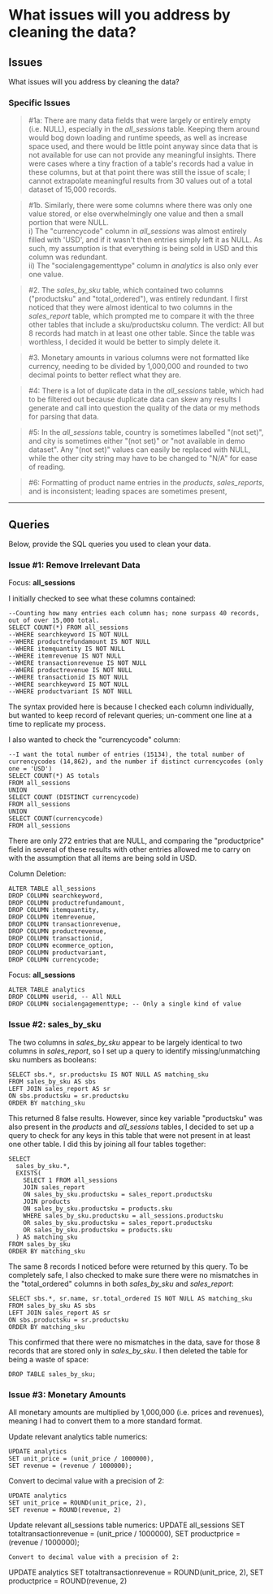 # What issues will you address by cleaning the data?
## Issues
What issues will you address by cleaning the data?

### Specific Issues
>#1a: There are many data fields that were largely or entirely empty (i.e. NULL), especially in the *all_sessions* table. Keeping them around would bog down loading and runtime speeds, as well as increase space used, and there would be little point anyway since data that is not available for use can not provide any meaningful insights. There were cases where a tiny fraction of a table's records had a value in these columns, but at that point there was still the issue of scale; I cannot extrapolate meaningful results from 30 values out of a total dataset of 15,000 records.

>#1b. Similarly, there were some columns where there was only one value stored, or else overwhelmingly one value and then a small portion that were NULL.<br> 
i) The "currencycode" column in *all_sessions* was almost entirely filled with 'USD', and if it wasn't then entries simply left it as NULL. As such, my assumption is that everything is being sold in USD and this column was redundant.<br> 
ii) The "socialengagementtype" column in *analytics* is also only ever one value.

>#2. The *sales_by_sku* table, which contained two columns ("productsku" and "total_ordered"), was entirely redundant. I first noticed that they were almost identical to two columns in the *sales_report* table, which prompted me to compare it with the three other tables that include a sku/productsku column. The verdict: All but 8 records had match in at least one other table. Since the table was worthless, I decided it would be better to simply delete it.

>#3. Monetary amounts in various columns were not formatted like currency, needing to be divided by 1,000,000 and rounded to two decimal points to better reflect what they are.

>#4: There is a lot of duplicate data in the *all_sessions* table, which had to be filtered out because duplicate data can skew any results I generate and call into question the quality of the data or my methods for parsing that data. 

>#5: In the *all_sessions* table, country is sometimes labelled "(not set)", and city is sometimes either "(not set)" or "not available in demo dataset". Any "(not set)" values can easily be replaced with NULL, while the other city string may have to be changed to "N/A" for ease of reading.

>#6: Formatting of product name entries in the *products*, *sales_reports*, and  is inconsistent; leading spaces are sometimes present,  

<hr>

## Queries

Below, provide the SQL queries you used to clean your data.

### Issue #1: Remove Irrelevant Data
Focus: **all_sessions**<br>

I initially checked to see what these columns contained:<br>
```
--Counting how many entries each column has; none surpass 40 records, out of over 15,000 total.
SELECT COUNT(*) FROM all_sessions
--WHERE searchkeyword IS NOT NULL 
--WHERE productrefundamount IS NOT NULL
--WHERE itemquantity IS NOT NULL
--WHERE itemrevenue IS NOT NULL
--WHERE transactionrevenue IS NOT NULL
--WHERE productrevenue IS NOT NULL
--WHERE transactionid IS NOT NULL
--WHERE searchkeyword IS NOT NULL
--WHERE productvariant IS NOT NULL
```
The syntax provided here is because I checked each column individually, but wanted to keep record of relevant queries; un-comment one line at a time to replicate my process. 

I also wanted to check the "currencycode" column:<br>
```
--I want the total number of entries (15134), the total number of currencycodes (14,862), and the number if distinct currencycodes (only one = 'USD')
SELECT COUNT(*) AS totals
FROM all_sessions
UNION
SELECT COUNT (DISTINCT currencycode)
FROM all_sessions
UNION
SELECT COUNT(currencycode)
FROM all_sessions
```
There are only 272 entries that are NULL, and comparing the "productprice" field in several of these results with other entries allowed me to carry on with the assumption that all items are being sold in USD. 

Column Deletion:<br>
```
ALTER TABLE all_sessions
DROP COLUMN searchkeyword,
DROP COLUMN productrefundamount,
DROP COLUMN itemquantity,
DROP COLUMN itemrevenue,
DROP COLUMN transactionrevenue,
DROP COLUMN productrevenue,
DROP COLUMN transactionid,
DROP COLUMN ecommerce_option,
DROP COLUMN productvariant,
DROP COLUMN currencycode;
```

Focus: **all_sessions**<br>
```
ALTER TABLE analytics
DROP COLUMN userid, -- All NULL
DROP COLUMN socialengagementtype; -- Only a single kind of value
```

### Issue #2: sales_by_sku
The two columns in *sales_by_sku* appear to be largely identical to two columns in *sales_report*, so I set up a query to identify missing/unmatching sku numbers as booleans:
```
SELECT sbs.*, sr.productsku IS NOT NULL AS matching_sku
FROM sales_by_sku AS sbs
LEFT JOIN sales_report AS sr
ON sbs.productsku = sr.productsku
ORDER BY matching_sku
```
This returned 8 false results. However, since key variable "productsku" was also present in the *products* and *all_sessions* tables, I decided to set up a query to check for any keys in this table that were not present in at least one other table. I did this by joining all four tables together:<br>
```
SELECT
  sales_by_sku.*,
  EXISTS(
  	SELECT 1 FROM all_sessions
  	JOIN sales_report
  	ON sales_by_sku.productsku = sales_report.productsku
  	JOIN products
  	ON sales_by_sku.productsku = products.sku
  	WHERE sales_by_sku.productsku = all_sessions.productsku
  	OR sales_by_sku.productsku = sales_report.productsku
  	OR sales_by_sku.productsku = products.sku
  ) AS matching_sku 
FROM sales_by_sku
ORDER BY matching_sku
```
The same 8 records I noticed before were returned by this query. To be completely safe, I also checked to make sure there were no mismatches in the "total_ordered" columns in both *sales_by_sku* and *sales_report*:
```
SELECT sbs.*, sr.name, sr.total_ordered IS NOT NULL AS matching_sku
FROM sales_by_sku AS sbs
LEFT JOIN sales_report AS sr
ON sbs.productsku = sr.productsku
ORDER BY matching_sku
```
This confirmed that there were no mismatches in the data, save for those 8 records that are stored only in *sales_by_sku*. I then deleted the table for being a waste of space: 
```
DROP TABLE sales_by_sku;
```

### Issue #3: Monetary Amounts
All monetary amounts are multiplied by 1,000,000 (i.e. prices and revenues), meaning I had to convert them to a more standard format.

Update relevant analytics table numerics:
```
UPDATE analytics
SET unit_price = (unit_price / 1000000),
SET revenue = (revenue / 1000000);
```
Convert to decimal value with a precision of 2:
```
UPDATE analytics
SET unit_price = ROUND(unit_price, 2),
SET revenue = ROUND(revenue, 2)
```

Update relevant all_sessions table numerics:
UPDATE all_sessions
SET totaltransactionrevenue = (unit_price / 1000000),
SET productprice = (revenue / 1000000);
```
Convert to decimal value with a precision of 2:
```
UPDATE analytics
SET totaltransactionrevenue = ROUND(unit_price, 2),
SET productprice = ROUND(revenue, 2)
```
